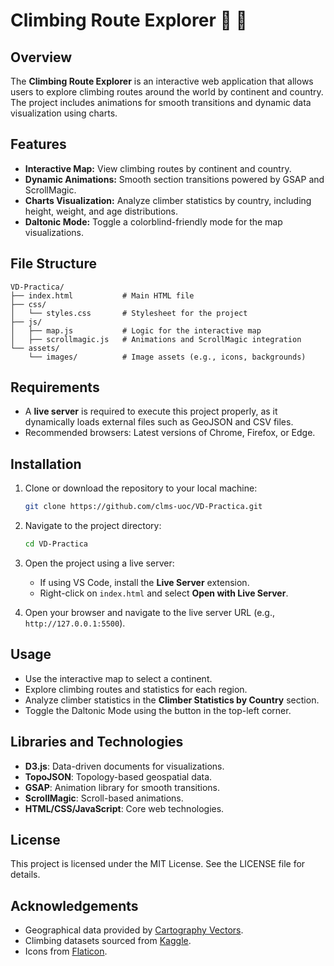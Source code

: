 # Climbing Route Explorer 🗻 :mount_fuji:	
## Overview
The **Climbing Route Explorer** is an interactive web application that allows users to explore climbing routes around the world by continent and country. The project includes animations for smooth transitions and dynamic data visualization using charts.

## Features
- **Interactive Map:** View climbing routes by continent and country.
- **Dynamic Animations:** Smooth section transitions powered by GSAP and ScrollMagic.
- **Charts Visualization:** Analyze climber statistics by country, including height, weight, and age distributions.
- **Daltonic Mode:** Toggle a colorblind-friendly mode for the map visualizations.

## File Structure
```
VD-Practica/
├── index.html           # Main HTML file
├── css/
│   └── styles.css       # Stylesheet for the project
├── js/
│   ├── map.js           # Logic for the interactive map
│   ├── scrollmagic.js   # Animations and ScrollMagic integration
└── assets/
    └── images/          # Image assets (e.g., icons, backgrounds)
```

## Requirements
- A **live server** is required to execute this project properly, as it dynamically loads external files such as GeoJSON and CSV files.
- Recommended browsers: Latest versions of Chrome, Firefox, or Edge.

## Installation
1. Clone or download the repository to your local machine:
   ```bash
   git clone https://github.com/clms-uoc/VD-Practica.git
   ```

2. Navigate to the project directory:
   ```bash
   cd VD-Practica
   ```

3. Open the project using a live server:
   - If using VS Code, install the **Live Server** extension.
   - Right-click on `index.html` and select **Open with Live Server**.

4. Open your browser and navigate to the live server URL (e.g., `http://127.0.0.1:5500`).

## Usage
- Use the interactive map to select a continent.
- Explore climbing routes and statistics for each region.
- Analyze climber statistics in the **Climber Statistics by Country** section.
- Toggle the Daltonic Mode using the button in the top-left corner.

## Libraries and Technologies
- **D3.js**: Data-driven documents for visualizations.
- **TopoJSON**: Topology-based geospatial data.
- **GSAP**: Animation library for smooth transitions.
- **ScrollMagic**: Scroll-based animations.
- **HTML/CSS/JavaScript**: Core web technologies.

## License
This project is licensed under the MIT License. See the LICENSE file for details.

## Acknowledgements
- Geographical data provided by [Cartography Vectors](https://cartographyvectors.com).
- Climbing datasets sourced from [Kaggle](https://www.kaggle.com).
- Icons from [Flaticon](https://flaticon.com).
# 
